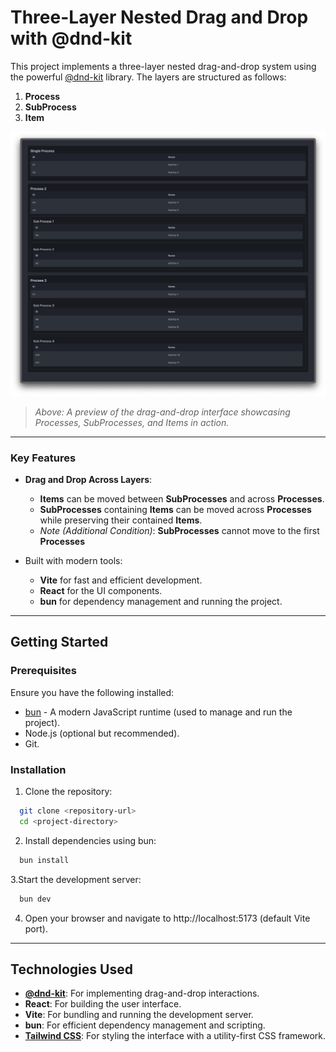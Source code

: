 # Three-Layer Nested Drag and Drop with @dnd-kit

This project implements a three-layer nested drag-and-drop system using the powerful [@dnd-kit](https://dndkit.com/) library. The layers are structured as follows:

1. **Process**
2. **SubProcess**
3. **Item**

![Project Screenshot](screenshot.png)

> *Above: A preview of the drag-and-drop interface showcasing Processes, SubProcesses, and Items in action.*

---

### Key Features

- **Drag and Drop Across Layers**:
  - **Items** can be moved between **SubProcesses** and across **Processes**.
  - **SubProcesses** containing **Items** can be moved across **Processes** while preserving their contained **Items**.
  - *Note (Additional Condition)*: **SubProcesses** cannot move to the first **Processes**

- Built with modern tools:
  - **Vite** for fast and efficient development.
  - **React** for the UI components.
  - **bun** for dependency management and running the project.

---

## Getting Started

### Prerequisites

Ensure you have the following installed:

- [bun](https://bun.sh/) - A modern JavaScript runtime (used to manage and run the project).
- Node.js (optional but recommended).
- Git.

### Installation

1. Clone the repository:
```bash
  git clone <repository-url>
  cd <project-directory>
```

2. Install dependencies using bun:
```bash
  bun install
```

3.Start the development server:
```bash
  bun dev
```

4. Open your browser and navigate to http://localhost:5173 (default Vite port).

---
## Technologies Used

- **[@dnd-kit](https://dndkit.com/)**: For implementing drag-and-drop interactions.
- **React**: For building the user interface.
- **Vite**: For bundling and running the development server.
- **bun**: For efficient dependency management and scripting.
- **[Tailwind CSS](https://tailwindcss.com/)**: For styling the interface with a utility-first CSS framework.
